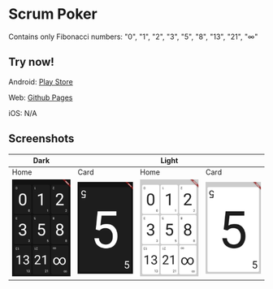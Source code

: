 # Scrum Poker

Contains only Fibonacci numbers: "0", "1", "2", "3", "5", "8", "13", "21", "∞"

## Try now!

Android: [Play Store](https://play.google.com/store/apps/details?id=dev.afanasev.scrumpoker)

Web: [Github Pages](https://aafanasev.github.io/scrum-poker/docs/)

iOS: N/A

## Screenshots

|Dark|    |Light|   |
|----|----|----|----|
|Home|Card|Home|Card|
|![1](./media/screenshots/screenshot_1.png)|![2](./media/screenshots/screenshot_2.png)|![3](./media/screenshots/screenshot_3.png)|![4](./media/screenshots/screenshot_4.png)|
